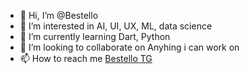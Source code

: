 - 👋 Hi, I’m @Bestello
- 👀 I’m interested in AI, UI, UX, ML, data science
- 🌱 I’m currently learning Dart, Python
- 💞️ I’m looking to collaborate on Anyhing i can work on
- 📫 How to reach me [Bestello TG](https://t.me/Bestello)

<!---
Bestello/Bestello is a ✨ special ✨ repository because its `README.md` (this file) appears on your GitHub profile.
You can click the Preview link to take a look at your changes.
--->
